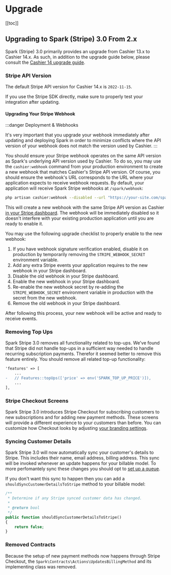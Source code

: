 # Upgrade

[[toc]]

## Upgrading to Spark (Stripe) 3.0 From 2.x

Spark (Stripe) 3.0 primarily provides an upgrade from Cashier 13.x to Cashier 14.x. As such, in addition to the upgrade guide below, please consult the [Cashier 14 upgrade guide](https://github.com/laravel/cashier-stripe/blob/14.x/UPGRADE.md).

### Stripe API Version

The default Stripe API version for Cashier 14.x is `2022-11-15`.

If you use the Stripe SDK directly, make sure to properly test your integration after updating.

#### Upgrading Your Stripe Webhook

:::danger Deployment & Webhooks

It's very important that you upgrade your webhook immediately after updating and deploying Spark in order to minimize conflicts where the API version of your webhook does not match the version used by Cashier.
:::

You should ensure your Stripe webhook operates on the same API version as Spark's underlying API version used by Cashier. To do so, you may use the `cashier:webhook` command from your production environment to create a new webhook that matches Cashier's Stripe API version. Of course, you should ensure the webhook's URL corresponds to the URL where your application expects to receive webhook requests. By default, your application will receive Spark Stripe webhooks at `/spark/webhook`:

```bash
php artisan cashier:webhook --disabled --url "https://your-site.com/spark/webhook"
```

This will create a new webhook with the same Stripe API version as Cashier [in your Stripe dashboard](https://dashboard.stripe.com/webhooks). The webhook will be immediately disabled so it doesn't interfere with your existing production application until you are ready to enable it.

You may use the following upgrade checklist to properly enable to the new webhook:

1. If you have webhook signature verification enabled, disable it on production by temporarily removing the `STRIPE_WEBHOOK_SECRET` environment variable.
2. Add any extra Stripe events your application requires to the new webhook in your Stripe dashboard.
3. Disable the old webhook in your Stripe dashboard.
4. Enable the new webhook in your Stripe dashboard.
5. Re-enable the new webhook secret by re-adding the `STRIPE_WEBHOOK_SECRET` environment variable in production with the secret from the new webhook.
6. Remove the old webhook in your Stripe dashboard.

After following this process, your new webhook will be active and ready to receive events.

### Removing Top Ups

Spark Stripe 3.0 removes all functionality related to top-ups. We've found that Stripe did not handle top-ups in a sufficient way needed to handle recurring subscription payments. Therefor it seemed better to remove this feature entirely. You should remove all related top-up functionality:

```diff
'features' => [
    ...
-   // Features::topUps(['price' => env('SPARK_TOP_UP_PRICE')]),
    ...
],
```

### Stripe Checkout Screens

Spark Stripe 3.0 introduces Stripe Checkout for subscribing customers to new subscriptions and for adding new payment methods. These screens will provide a different experience to your customers than before. You can customize how Checkout looks by adjusting [your branding settings](https://dashboard.stripe.com/settings/branding).

### Syncing Customer Details

Spark Stripe 3.0 will now automatically sync your customer's details to Stripe. This includes their name, email address, billing address. This sync will be invoked whenever an update happens for your billable model. To more perfomantely sync these changes you should opt to [set up a queue](https://laravel.com/docs/queues). 

If you don't want this sync to happen then you can add a `shouldSyncCustomerDetailsToStripe` method to your billable model:

```php
/**
 * Determine if any Stripe synced customer data has changed.
 *
 * @return bool
 */
public function shouldSyncCustomerDetailsToStripe()
{
    return false;
}
```

### Removed Contracts

Because the setup of new payment methods now happens through Stripe Checkout, the `Spark\Contracts\Actions\UpdatesBillingMethod` and its implementing class was removed.
